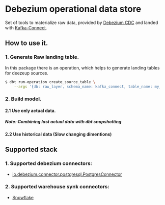 # Debezium operational data store

Set of tools to materialize raw data, provided by
[Debezium CDC](https://debezium.io/) and landed with
[Kafka-Connect](https://cwiki.apache.org/confluence/display/KAFKA/Ecosystem#Ecosystem-KafkaConnect).

## How to use it.

### 1. Generate Raw landing table.

In this package there is an operation, which helps to generate landing tables for
deezeup sources.

```bash
$ dbt run-operation create_source_table \
    --args '{db: raw_layer, schema_name: kafka_connect, table_name: my_lending_table}'
```

### 2. Build model.

#### 2.1 Use only actual data.

##### Note: Combining last actual data with dbt snapshotting

#### 2.2 Use historical data (Slow changing dimentions)

## Supported stack

### 1. Supported debezium connectors:

- [io.debezium.connector.postgresql.PostgresConnector](https://debezium.io/documentation/reference/2.3/connectors/postgresql.html)

### 2. Supported warehouse synk connectors:

- [Snowflake](https://docs.snowflake.com/en/user-guide/kafka-connector)

